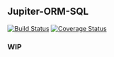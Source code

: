 ## Jupiter-ORM-SQL
[![Build Status](https://travis-ci.org/zoilorys/jupiter-orm-sql.svg?branch=master)](https://travis-ci.org/zoilorys/jupiter-orm-sql) [![Coverage Status](https://coveralls.io/repos/zoilorys/jupiter-orm-sql/badge.svg?branch=master&service=github)](https://coveralls.io/github/zoilorys/jupiter-orm-sql?branch=master)

### WIP

